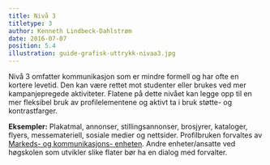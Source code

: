 ```yaml
---
title: Nivå 3
titletype: 3
author: Kenneth Lindbeck-Dahlstrøm
date: 2016-07-07
position: 5.4
illustration: guide-grafisk-uttrykk-nivaa3.jpg
---
```


Nivå 3 omfatter kommunikasjon som er mindre formell og har ofte en kortere levetid. Den kan være rettet mot studenter eller brukes ved mer kampanjepregede aktiviteter. Flatene på dette nivået kan legge opp til en mer fleksibel bruk av profilelementene og aktivt ta i bruk støtte- og kontrastfarger.

**Eksempler:** Plakatmal, annonser, stillingsannonser, brosjyrer, kataloger, flyers, messemateriell, sosiale medier og nettsider. Profilbruken forvaltes av [Markeds- og kommunikasjons- enheten](http://www.hiof.no/om-hogskolen/administrasjonen/markeds--og-kommunikasjonsenheten). Andre enheter/ansatte ved høgskolen som utvikler slike flater bør ha en dialog med forvalter.

